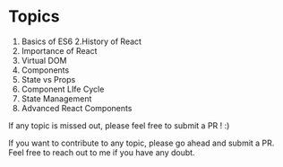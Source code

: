 # Topics

1.  Basics of ES6
2.History of React
3. Importance of React
4. Virtual DOM 
5. Components
6. State vs Props
7. Component LIfe Cycle
8. State Management
9. Advanced React Components

If any topic is missed out, please feel free to submit a PR ! :)

If you want to contribute to any topic, please go ahead and submit a PR. Feel free to reach out to me if you have any doubt.

